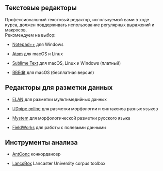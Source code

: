 ## Текстовые редакторы

Профессиональный текстовый редактор, используемый вами в ходе курса, должен поддерживать использование регулярных выражений и макросов.  
Рекомендуем на выбор:

* [Notepad++](https://notepad-plus-plus.org) для Windows

* [Atom](https://atom.io) для macOS и Linux

* [Sublime Text](https) для macOS, Linux и Windows (платный)

* [BBEdit](https) для macOS (бесплатная версия)



## Редакторы для разметки данных  

* [ELAN](https://archive.mpi.nl/tla/elan) для разметки мультимедийных данных    

* [UDpipe online](https://lindat.mff.cuni.cz/services/udpipe/) для разметки морфологии и синтаксиса разных языков   

* [Mystem](http://web-corpora.net/wsgi/mystemplus.wsgi/mystemplus/tagger/mystem/) для морфологической разметки русского языка  

* [FieldWorks](https://software.sil.org/fieldworks/) для работы с полевыми данными  



## Инструменты анализа  

* [AntConc](https://www.laurenceanthony.net/software/antconc/)  конкордансер  

* [LancsBox](http://corpora.lancs.ac.uk/lancsbox/) Lancaster University corpus toolbox
